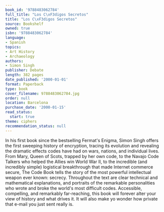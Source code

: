 ```yaml
---
book_id: '9788483062784'
full_title: "Los C\xF3digos Secretos"
title: "Los C\xF3digos Secretos"
source: Bookshelf
owned: true
isbn: '9788483062784'
language:
- Spanish
topics:
- Art History
- Archaeology
authors:
- Simon Singh
publisher: Debate
length: 382 pages
date_published: '2000-01-01'
format: Paperback
type: book
cover_filename: 9788483062784.jpg
order: null
location: Barcelona
purchase_date: '2000-01-15'
read_status:
  start: true
theme: ciphers
recommendation_status: null
---
```

In his first book since the bestselling Fermat's Enigma, Simon Singh offers the first sweeping history of encryption, tracing its evolution and revealing the dramatic effects codes have had on wars, nations, and individual lives. From Mary, Queen of Scots, trapped by her own code, to the Navajo Code Talkers who helped the Allies win World War II, to the incredible (and incredibly simple) logistical breakthrough that made Internet commerce secure, The Code Book tells the story of the most powerful intellectual weapon ever known: secrecy.
Throughout the text are clear technical and mathematical explanations, and portraits of the remarkable personalities who wrote and broke the world's most difficult codes. Accessible, compelling, and remarkably far-reaching, this book will forever alter your view of history and what drives it. It will also make yo wonder how private that e-mail you just sent really is.
